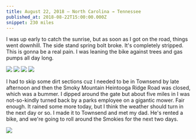 ```yaml
---
title: August 22, 2018 — North Carolina → Tennessee
published_at: 2018-08-22T15:00:00.000Z
snippet: 230 miles
---
```


I was up early to catch the sunrise, but as soon as I got on the road, things went downhill. The side stand spring bolt broke. It's completely stripped. This is gonna be a real pain. I was leaning the bike against trees and gas pumps all day long.

![](/img/tat/05/IMG_2593.jpg)
![](/img/tat/05/IMG_2596.jpg)
![](/img/tat/05/IMG_2600.jpg)
![](/img/tat/05/IMG_2608.jpg)

I had to skip some dirt sections cuz I needed to be in Townsend by late afternoon and then the Smoky Mountain Heintooga Ridge Road was closed, which was a bummer. I dipped around the gate but about five miles in I was not-so-kindly turned back by a parks employee on a gigantic mower. Fair enough. It rained some more today, but I think the weather should turn in the next day or so. I made it to Townsend and met my dad. He's rented a bike, and we're going to roll around the Smokies for the next two days.

![](/img/tat/05/IMG_2613.jpg)
